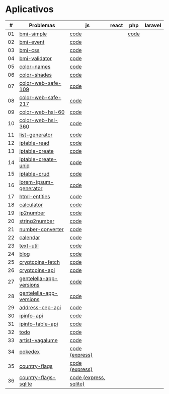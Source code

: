 # Aplicativos

| #   | Problemas                                           | js                                                                    | react | php                            | laravel |
| --- | --------------------------------------------------- | --------------------------------------------------------------------- | ----- | ------------------------------ | ------- |
| 01  | [bmi-simple](bmi-simple/)                           | [code](bmi-simple/js/code.md)                                         |       | [code](bmi-simple/php/code.md) |         |
| 02  | [bmi-event](bmi-event/)                             | [code](bmi-event/js/code.md)                                          |       |                                |         |
| 03  | [bmi-css](bmi-css/)                                 | [code](bmi-css/js/code.md)                                            |       |                                |         |
| 04  | [bmi-validator](bmi-validator/)                     | [code](bmi-validator/js/code.md)                                      |       |                                |         |
| 05  | [color-names](color-names/)                         | [code](color-names/js/code.md)                                        |       |                                |         |
| 06  | [color-shades](color-shades/)                       | [code](color-shades/js/code.md)                                       |       |                                |         |
| 07  | [color-web-safe-109](color-web-safe-109/)           | [code](color-web-safe-109/js/code.md)                                 |       |                                |         |
| 08  | [color-web-safe-217](color-web-safe-217/)           | [code](color-web-safe-217/js/code.md)                                 |       |                                |         |
| 09  | [color-web-hsl-60](color-web-hsl-60/)               | [code](color-web-hsl-60/js/code.md)                                   |       |                                |         |
| 10  | [color-web-hsl-360](color-web-hsl-360/)             | [code](color-web-hsl-360/js/code.md)                                  |       |                                |         |
| 11  | [list-generator](list-generator/)                   | [code](list-generator/js/code.md)                                     |       |                                |         |
| 12  | [iptable-read](iptable-read/)                       | [code](iptable-read/js/code.md)                                       |       |                                |         |
| 13  | [iptable-create](iptable-create/)                   | [code](iptable-create/js/code.md)                                     |       |                                |         |
| 14  | [iptable-create-uniq](iptable-create-uniq/)         | [code](iptable-create-uniq/js/code.md)                                |       |                                |         |
| 15  | [iptable-crud](iptable-crud/)                       | [code](iptable-crud/js/code.md)                                       |       |                                |         |
| 16  | [lorem-ipsum-generator](lorem-ipsum-generator/)     | [code](lorem-ipsum-generator/js/code.md)                              |       |                                |         |
| 17  | [html-entities](html-entities/)                     | [code](html-entities/js/code.md)                                      |       |                                |         |
| 18  | [calculator](calculator/)                           | [code](calculator/js/code.md)                                         |       |                                |         |
| 19  | [ip2number](ip2number/)                             | [code](ip2number/js/code.md)                                          |       |                                |         |
| 20  | [string2number](string2number/)                     | [code](string2number/js/code.md)                                      |       |                                |         |
| 21  | [number-converter](number-converter/)               | [code](number-converter/js/code.md)                                   |       |                                |         |
| 22  | [calendar](calendar/)                               | [code](calendar/js/code.md)                                           |       |                                |         |
| 23  | [text-util](text-util/)                             | [code](text-util/js/code.md)                                          |       |                                |         |
| 24  | [blog](blog/)                                       | [code](blog/js/code.md)                                               |       |                                |         |
| 25  | [cryptcoins-fetch](cryptcoins-fetch/)               | [code](cryptcoins-fetch/js/code.md)                                   |       |                                |         |
| 26  | [cryptcoins-api](cryptcoins-api/)                   | [code](cryptcoins-api/js/code.md)                                     |       |                                |         |
| 27  | [gentelella-app-versions](gentelella-app-versions/) | [code](gentelella-app-versions/js/code.md)                            |       |                                |         |
| 28  | [gentelella-app-versions](gentelella-app-versions/) | [code](gentelella-app-versions/js/code.md)                            |       |                                |         |
| 29  | [address-cep-api](address-cep-api/)                 | [code](address-cep-api/js/code.md)                                    |       |                                |         |
| 30  | [ipinfo-api](ipinfo-api/)                           | [code](ipinfo-api/js/code.md)                                         |       |                                |         |
| 31  | [ipinfo-table-api](ipinfo-table-api/)               | [code](ipinfo-table-api/js/code.md)                                   |       |                                |         |
| 32  | [todo](todo/)                                       | [code](todo/js/code.md)                                               |       |                                |         |
| 33  | [artist-vagalume](artist-vagalume/)                 | [code](artist-vagalume/js/code.md)                                    |       |                                |         |
| 34  | [pokedex](pokedex/)                                 | [code (express)](pokedex/nodejs-express/code.md)                      |       |                                |         |
| 35  | [country-flags](country-flags/)                     | [code (express)](country-flags/nodejs-express/code.md)                |       |                                |         |
| 36  | [country-flags-sqlite](country-flags-sqlite/)       | [code (express, sqlite)](country-flags/nodejs-express-sqlite/code.md) |       |                                |         |

<!--
[Blog - Pagination (JSONPlaceHolder API)](blog/)
[Text Editor](text-editor/)
[Weather API](weather/)
[Calculator IP](calculator-ip/)
[Cron Generator](cron-generator/)
[Flag game](flag-game/)
-->
